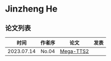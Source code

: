 # Jinzheng He

## 论文列表

| 时间 | 作者序 | 论文 | 发表 |
|:-:|:-:|---|---|
| 2023.07.14 | No.04 | [Mega-TTS2](../Models/Speech_LLM/2023.07.14_Mega-TTS2.md) |